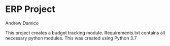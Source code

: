# ERP Project
Andrew Damico

This project creates a budget tracking module.
Requirements.txt contains all necessary python modules.
This was created using Python 3.7